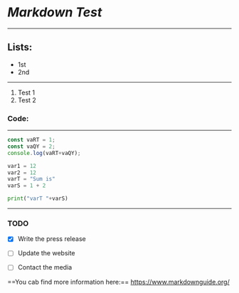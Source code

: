 # *Markdown Test*  

----------  

## **Lists:**  

- 1st
- 2nd  

----------  
  
1. Test 1  
2. Test 2  

### **Code:**  

----------  

```JavaScript  
const vaRT = 1;  
const vaQY = 2;  
console.log(vaRT+vaQY);  
```
  
```python
var1 = 12
var2 = 12
varT = "Sum is"
varS = 1 + 2

print("varT "+varS)

```  

----------  

### TODO  

- [x] Write the press release
- [ ] Update the website
- [ ] Contact the media  


==You cab find more information here:==
https://www.markdownguide.org/
